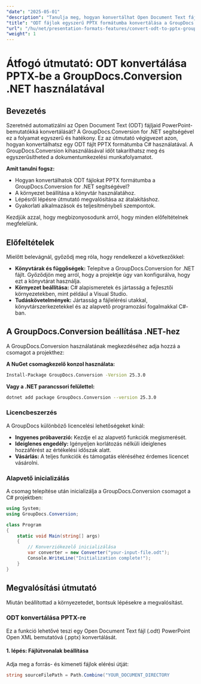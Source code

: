 ```yaml
---
"date": "2025-05-01"
"description": "Tanulja meg, hogyan konvertálhat Open Document Text fájlokat könnyedén PowerPoint-bemutatókká a GroupDocs.Conversion for .NET segítségével. Kövesse ezt a C#-fejlesztők számára készült lépésenkénti útmutatót."
"title": "ODT fájlok egyszerű PPTX formátumba konvertálása a GroupDocs.Conversion .NET segítségével C# fejlesztőknek"
"url": "/hu/net/presentation-formats-features/convert-odt-to-pptx-groupdocs-conversion-dotnet/"
"weight": 1
---
```


# Átfogó útmutató: ODT konvertálása PPTX-be a GroupDocs.Conversion .NET használatával

## Bevezetés

Szeretnéd automatizálni az Open Document Text (ODT) fájljaid PowerPoint-bemutatókká konvertálását? A GroupDocs.Conversion for .NET segítségével ez a folyamat egyszerű és hatékony. Ez az útmutató végigvezet azon, hogyan konvertálhatsz egy ODT fájlt PPTX formátumba C# használatával. A GroupDocs.Conversion kihasználásával időt takaríthatsz meg és egyszerűsítheted a dokumentumkezelési munkafolyamatot.

**Amit tanulni fogsz:**
- Hogyan konvertálhatok ODT fájlokat PPTX formátumba a GroupDocs.Conversion for .NET segítségével?
- A környezet beállítása a könyvtár használatához.
- Lépésről lépésre útmutató megvalósítása az átalakításhoz.
- Gyakorlati alkalmazások és teljesítménybeli szempontok.

Kezdjük azzal, hogy megbizonyosodunk arról, hogy minden előfeltételnek megfelelünk.

## Előfeltételek

Mielőtt belevágnál, győződj meg róla, hogy rendelkezel a következőkkel:
- **Könyvtárak és függőségek:** Telepítve a GroupDocs.Conversion for .NET fájlt. Győződjön meg arról, hogy a projektje úgy van konfigurálva, hogy ezt a könyvtárat használja.
- **Környezet beállítása:** C# alapismeretek és jártasság a fejlesztői környezetekben, mint például a Visual Studio.
- **Tudáskövetelmények:** Jártasság a fájlelérési utakkal, könyvtárszerkezetekkel és az alapvető programozási fogalmakkal C#-ban.

## A GroupDocs.Conversion beállítása .NET-hez

A GroupDocs.Conversion használatának megkezdéséhez adja hozzá a csomagot a projekthez:

**A NuGet csomagkezelő konzol használata:**

```bash
Install-Package GroupDocs.Conversion -Version 25.3.0
```

**Vagy a .NET parancssori felülettel:**

```bash
dotnet add package GroupDocs.Conversion --version 25.3.0
```

### Licencbeszerzés

A GroupDocs különböző licencelési lehetőségeket kínál:
- **Ingyenes próbaverzió:** Kezdje el az alapvető funkciók megismerését.
- **Ideiglenes engedély:** Igényeljen korlátozás nélküli ideiglenes hozzáférést az értékelési időszak alatt.
- **Vásárlás:** A teljes funkciók és támogatás eléréséhez érdemes licencet vásárolni.

### Alapvető inicializálás

A csomag telepítése után inicializálja a GroupDocs.Conversion csomagot a C# projektben:

```csharp
using System;
using GroupDocs.Conversion;

class Program
{
    static void Main(string[] args)
    {
        // Konverziókezelő inicializálása
        var converter = new Converter("your-input-file.odt");
        Console.WriteLine("Initialization complete!");
    }
}
```

## Megvalósítási útmutató

Miután beállítottad a környezetedet, bontsuk lépésekre a megvalósítást.

### ODT konvertálása PPTX-re

Ez a funkció lehetővé teszi egy Open Document Text fájl (.odt) PowerPoint Open XML bemutatóvá (.pptx) konvertálását.

#### 1. lépés: Fájlútvonalak beállítása

Adja meg a forrás- és kimeneti fájlok elérési útját:

```csharp
string sourceFilePath = Path.Combine("YOUR_DOCUMENT_DIRECTORY
